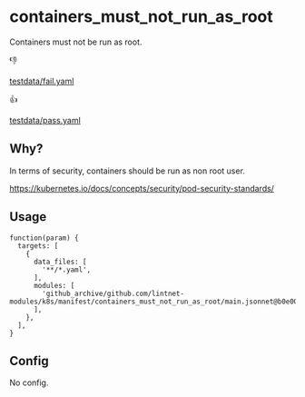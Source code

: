# containers_must_not_run_as_root

Containers must not be run as root.

👎

[testdata/fail.yaml](testdata/fail.yaml)

👍

[testdata/pass.yaml](testdata/pass.yaml)

## Why?

In terms of security, containers should be run as non root user.

https://kubernetes.io/docs/concepts/security/pod-security-standards/

## Usage

```jsonnet
function(param) {
  targets: [
    {
      data_files: [
        '**/*.yaml',
      ],
      modules: [
        'github_archive/github.com/lintnet-modules/k8s/manifest/containers_must_not_run_as_root/main.jsonnet@b0e00a40cb10d68f1d3e3a543a400fe589d293a2:v0.1.0',
      ],
    },
  ],
}
```

## Config

No config.

